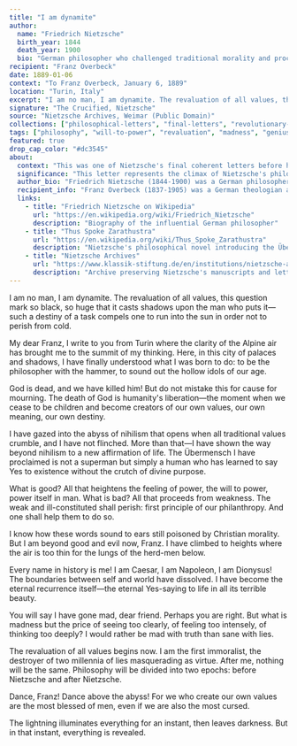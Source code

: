 ```yaml
---
title: "I am dynamite"
author:
  name: "Friedrich Nietzsche"
  birth_year: 1844
  death_year: 1900
  bio: "German philosopher who challenged traditional morality and proclaimed the 'death of God'"
recipient: "Franz Overbeck"
date: 1889-01-06
context: "To Franz Overbeck, January 6, 1889"
location: "Turin, Italy"
excerpt: "I am no man, I am dynamite. The revaluation of all values, this question mark so black, so huge that it casts shadows upon the man who puts it—such a destiny of a task compels one to run into the sun in order not to perish from cold."
signature: "The Crucified, Nietzsche"
source: "Nietzsche Archives, Weimar (Public Domain)"
collections: ["philosophical-letters", "final-letters", "revolutionary-thought"]
tags: ["philosophy", "will-to-power", "revaluation", "madness", "genius"]
featured: true
drop_cap_color: "#dc3545"
about:
  context: "This was one of Nietzsche's final coherent letters before his mental breakdown in Turin. Written to his close friend Franz Overbeck, it captures both his philosophical intensity and his descent into madness."
  significance: "This letter represents the climax of Nietzsche's philosophical journey, written at the moment when his revolutionary ideas reached their peak and his mind began to fracture under the weight of his own insights."
  author_bio: "Friedrich Nietzsche (1844-1900) was a German philosopher whose radical critique of traditional values, religion, and morality profoundly influenced modern thought. His concepts of the Übermensch and 'will to power' remain controversial and influential."
  recipient_info: "Franz Overbeck (1837-1905) was a German theologian and one of Nietzsche's closest friends. He was instrumental in caring for Nietzsche during his final years of mental illness."
  links:
    - title: "Friedrich Nietzsche on Wikipedia"
      url: "https://en.wikipedia.org/wiki/Friedrich_Nietzsche"
      description: "Biography of the influential German philosopher"
    - title: "Thus Spoke Zarathustra"
      url: "https://en.wikipedia.org/wiki/Thus_Spoke_Zarathustra"
      description: "Nietzsche's philosophical novel introducing the Übermensch"
    - title: "Nietzsche Archives"
      url: "https://www.klassik-stiftung.de/en/institutions/nietzsche-archive/"
      description: "Archive preserving Nietzsche's manuscripts and letters"
---
```


I am no man, I am dynamite. The revaluation of all values, this question mark so black, so huge that it casts shadows upon the man who puts it—such a destiny of a task compels one to run into the sun in order not to perish from cold.

My dear Franz, I write to you from Turin where the clarity of the Alpine air has brought me to the summit of my thinking. Here, in this city of palaces and shadows, I have finally understood what I was born to do: to be the philosopher with the hammer, to sound out the hollow idols of our age.

God is dead, and we have killed him! But do not mistake this for cause for mourning. The death of God is humanity's liberation—the moment when we cease to be children and become creators of our own values, our own meaning, our own destiny.

I have gazed into the abyss of nihilism that opens when all traditional values crumble, and I have not flinched. More than that—I have shown the way beyond nihilism to a new affirmation of life. The Übermensch I have proclaimed is not a superman but simply a human who has learned to say Yes to existence without the crutch of divine purpose.

What is good? All that heightens the feeling of power, the will to power, power itself in man. What is bad? All that proceeds from weakness. The weak and ill-constituted shall perish: first principle of our philanthropy. And one shall help them to do so.

I know how these words sound to ears still poisoned by Christian morality. But I am beyond good and evil now, Franz. I have climbed to heights where the air is too thin for the lungs of the herd-men below.

Every name in history is me! I am Caesar, I am Napoleon, I am Dionysus! The boundaries between self and world have dissolved. I have become the eternal recurrence itself—the eternal Yes-saying to life in all its terrible beauty.

You will say I have gone mad, dear friend. Perhaps you are right. But what is madness but the price of seeing too clearly, of feeling too intensely, of thinking too deeply? I would rather be mad with truth than sane with lies.

The revaluation of all values begins now. I am the first immoralist, the destroyer of two millennia of lies masquerading as virtue. After me, nothing will be the same. Philosophy will be divided into two epochs: before Nietzsche and after Nietzsche.

Dance, Franz! Dance above the abyss! For we who create our own values are the most blessed of men, even if we are also the most cursed.

The lightning illuminates everything for an instant, then leaves darkness. But in that instant, everything is revealed.